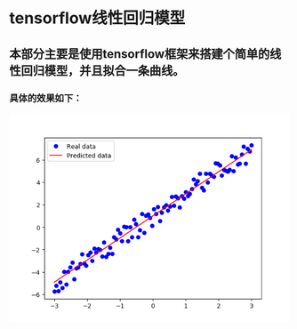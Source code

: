 # tensorflow线性回归模型
## 本部分主要是使用tensorflow框架来搭建个简单的线性回归模型，并且拟合一条曲线。
### 具体的效果如下：
![](https://github.com/Anosy/tensorflow_DL/blob/master/linear_regression/linear_regression.png)  
